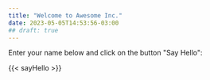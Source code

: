 ```yaml
---
title: "Welcome to Awesome Inc."
date: 2023-05-05T14:53:56-03:00
## draft: true
---
```


Enter your name below and click on the button "Say Hello":

{{< sayHello >}}
